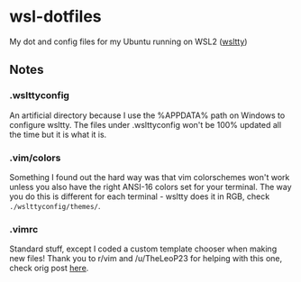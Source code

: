 # wsl-dotfiles
My dot and config files for my Ubuntu running on WSL2 ([wsltty](https://github.com/mintty/wsltty))
## Notes
### .wslttyconfig
An artificial directory because I use the %APPDATA% path on Windows to configure wsltty. The files under .wslttyconfig won't be 100% updated all the time but it is what it is. 

### .vim/colors
Something I found out the hard way was that vim colorschemes won't work unless you also have the right ANSI-16 colors set for your terminal. The way you do this is different for each terminal - wsltty does it in RGB, check `./wslttyconfig/themes/`.

### .vimrc
Standard stuff, except I coded a custom template chooser when making new files! Thank you to r/vim and /u/TheLeoP23 for helping with this one, check orig post [here](https://www.reddit.com/r/vim/comments/s5rmas/multiple_templates_for_same_filetype/). 
